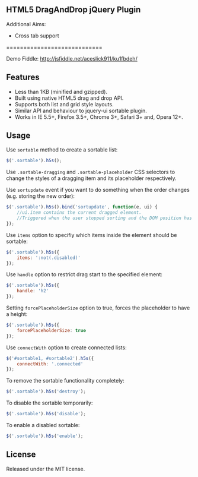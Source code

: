 HTML5 DragAndDrop jQuery Plugin
----

Additional Aims:
- Cross tab support

============================

Demo Fiddle:
http://jsfiddle.net/aceslick911/ku1fbdeh/

Features
--------
* Less than 1KB (minified and gzipped).
* Built using native HTML5 drag and drop API.
* Supports both list and grid style layouts.
* Similar API and behaviour to jquery-ui sortable plugin.
* Works in IE 5.5+, Firefox 3.5+, Chrome 3+, Safari 3+ and, Opera 12+.

Usage
-----
Use `sortable` method to create a sortable list:

``` javascript
$('.sortable').h5s();
```
Use `.sortable-dragging` and `.sortable-placeholder` CSS selectors to change the styles of a dragging item and its placeholder respectively.

Use `sortupdate` event if you want to do something when the order changes (e.g. storing the new order):

``` javascript
$('.sortable').h5s().bind('sortupdate', function(e, ui) {
    //ui.item contains the current dragged element.
    //Triggered when the user stopped sorting and the DOM position has changed.
});
```

Use `items` option to specifiy which items inside the element should be sortable:

``` javascript
$('.sortable').h5s({
    items: ':not(.disabled)'
});
```
Use `handle` option to restrict drag start to the specified element:

``` javascript
$('.sortable').h5s({
    handle: 'h2'
});
```
Setting `forcePlaceholderSize` option to true, forces the placeholder to have a height:

``` javascript
$('.sortable').h5s({
    forcePlaceholderSize: true 
});
```

Use `connectWith` option to create connected lists:

``` javascript
$('#sortable1, #sortable2').h5s({
    connectWith: '.connected'
});
```

To remove the sortable functionality completely:

``` javascript
$('.sortable').h5s('destroy');
```

To disable the sortable temporarily:

``` javascript
$('.sortable').h5s('disable');
```

To enable a disabled sortable:

``` javascript
$('.sortable').h5s('enable');
```

License
-------
Released under the MIT license.
